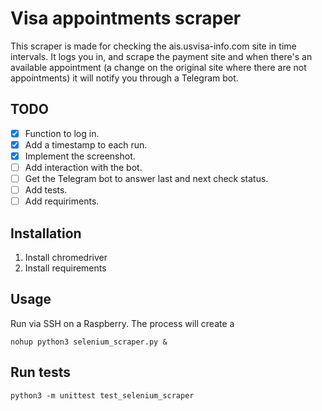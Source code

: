 # Visa appointments scraper
This scraper is made for checking the ais.usvisa-info.com site in time intervals. It logs you in, and scrape the payment site and when there's an available appointment (a change on the original site where there are not appointments) it will notify you through a Telegram bot.

## TODO
- [x] Function to log in.
- [x] Add a timestamp to each run.
- [x] Implement the screenshot.
- [ ] Add interaction with the bot.
- [ ] Get the Telegram bot to answer last and next check status.
- [ ] Add tests.
- [ ] Add requiriments.

## Installation
1. Install chromedriver
2. Install requirements

## Usage
Run via SSH on a Raspberry. The process will create a 
```
nohup python3 selenium_scraper.py &
```

## Run tests
```
python3 -m unittest test_selenium_scraper
```
